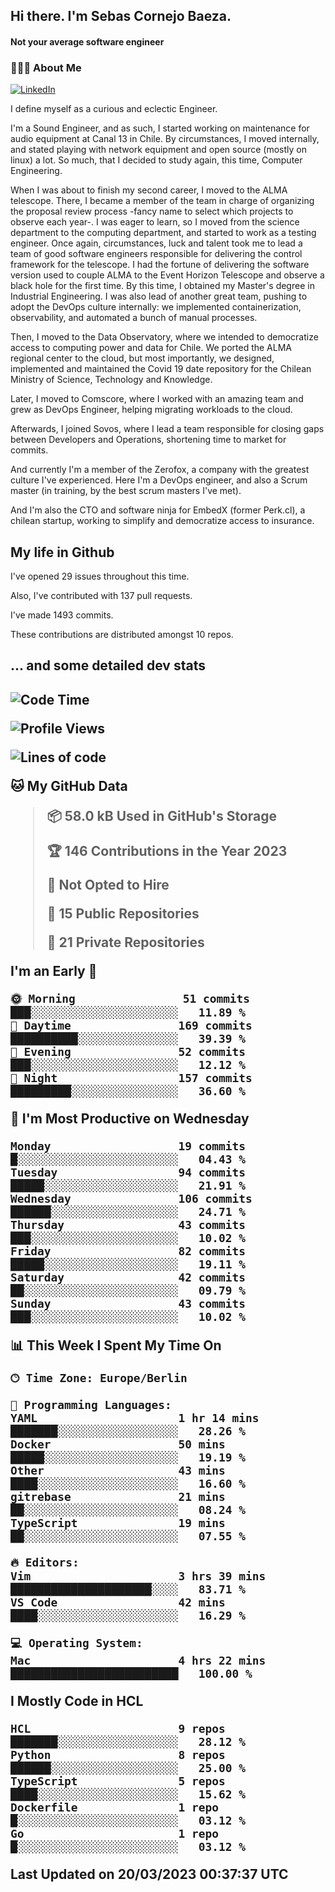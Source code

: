 <h2> Hi there.  I'm Sebas Cornejo Baeza.</h2>
<h4> Not your average software engineer</h4>
<h3> 👨🏻‍💻 About Me </h3>
<a href="http://linkedin.com/in/sebastian-cornejo-baeza/"><img alt="LinkedIn" src="https://img.shields.io/badge/Sebas%20Cornejo%20-informational?style=appveyor&logo=linkedin"></a>


I define myself as a curious and eclectic Engineer.

I'm a Sound Engineer, and as such, I started working on maintenance for audio equipment at Canal 13 in Chile.
By circumstances, I moved internally, and stated playing with network equipment and open source (mostly on linux) 
a lot. So much, that I decided to study again, this time, Computer Engineering.

When I was about to finish my second career, I moved to the ALMA telescope. There, I became a member of the team
in charge of organizing the proposal review process -fancy name to select which projects to observe each year-. 
I was eager to learn, so I moved from the science department to the computing department, and started to work as 
a testing engineer. Once again, circumstances, luck and talent took me to lead a team of good software engineers 
responsible for delivering the control framework for the telescope. I had the fortune of delivering the software
version used to couple ALMA to the Event Horizon Telescope and observe a black hole for the first time.
By this time, I obtained my Master's degree in Industrial Engineering.
I was also lead of another great team, pushing to adopt the DevOps culture internally: we implemented containerization, observability, and automated a bunch of manual processes.

Then, I moved to the Data Observatory, where we intended to democratize access to computing power
and data for Chile. We ported the ALMA regional center to the cloud, but most importantly, we designed, implemented
and maintained the Covid 19 date repository for the Chilean Ministry of Science, Technology and Knowledge.

Later, I moved to Comscore, where I worked with an amazing team and grew as DevOps Engineer, helping migrating workloads to the cloud.

Afterwards, I joined Sovos, where I lead a team responsible for closing gaps between Developers and Operations, shortening time to market for commits.

And currently I'm a member of the Zerofox, a company with the greatest culture I've experienced. Here I'm a DevOps
engineer, and also a Scrum master (in training, by the best scrum masters I've met).
 
And I'm also the CTO and software ninja for EmbedX (former Perk.cl), a chilean startup, working to simplify and democratize access to insurance.

<h2> My life in Github </h2>

I've opened 29 issues throughout this time.

Also, I've contributed with 137 pull requests.

I've made 1493 commits.

These contributions are distributed amongst 10 repos.

<h2>... and some detailed dev stats<h2>

<!--START_SECTION:waka-->
![Code Time](http://img.shields.io/badge/Code%20Time-292%20hrs%2058%20mins-blue)

![Profile Views](http://img.shields.io/badge/Profile%20Views-1-blue)

![Lines of code](https://img.shields.io/badge/From%20Hello%20World%20I%27ve%20Written-596.0%20thousand%20lines%20of%20code-blue)

**🐱 My GitHub Data** 

> 📦 58.0 kB Used in GitHub's Storage 
 > 
> 🏆 146 Contributions in the Year 2023
 > 
> 🚫 Not Opted to Hire
 > 
> 📜 15 Public Repositories 
 > 
> 🔑 21 Private Repositories 
 > 
**I'm an Early 🐤** 

```text
🌞 Morning                51 commits          ███░░░░░░░░░░░░░░░░░░░░░░   11.89 % 
🌆 Daytime                169 commits         ██████████░░░░░░░░░░░░░░░   39.39 % 
🌃 Evening                52 commits          ███░░░░░░░░░░░░░░░░░░░░░░   12.12 % 
🌙 Night                  157 commits         █████████░░░░░░░░░░░░░░░░   36.60 % 
```
📅 **I'm Most Productive on Wednesday** 

```text
Monday                   19 commits          █░░░░░░░░░░░░░░░░░░░░░░░░   04.43 % 
Tuesday                  94 commits          █████░░░░░░░░░░░░░░░░░░░░   21.91 % 
Wednesday                106 commits         ██████░░░░░░░░░░░░░░░░░░░   24.71 % 
Thursday                 43 commits          ███░░░░░░░░░░░░░░░░░░░░░░   10.02 % 
Friday                   82 commits          █████░░░░░░░░░░░░░░░░░░░░   19.11 % 
Saturday                 42 commits          ██░░░░░░░░░░░░░░░░░░░░░░░   09.79 % 
Sunday                   43 commits          ███░░░░░░░░░░░░░░░░░░░░░░   10.02 % 
```


📊 **This Week I Spent My Time On** 

```text
🕑︎ Time Zone: Europe/Berlin

💬 Programming Languages: 
YAML                     1 hr 14 mins        ███████░░░░░░░░░░░░░░░░░░   28.26 % 
Docker                   50 mins             █████░░░░░░░░░░░░░░░░░░░░   19.19 % 
Other                    43 mins             ████░░░░░░░░░░░░░░░░░░░░░   16.60 % 
gitrebase                21 mins             ██░░░░░░░░░░░░░░░░░░░░░░░   08.24 % 
TypeScript               19 mins             ██░░░░░░░░░░░░░░░░░░░░░░░   07.55 % 

🔥 Editors: 
Vim                      3 hrs 39 mins       █████████████████████░░░░   83.71 % 
VS Code                  42 mins             ████░░░░░░░░░░░░░░░░░░░░░   16.29 % 

💻 Operating System: 
Mac                      4 hrs 22 mins       █████████████████████████   100.00 % 
```

**I Mostly Code in HCL** 

```text
HCL                      9 repos             ███████░░░░░░░░░░░░░░░░░░   28.12 % 
Python                   8 repos             ██████░░░░░░░░░░░░░░░░░░░   25.00 % 
TypeScript               5 repos             ████░░░░░░░░░░░░░░░░░░░░░   15.62 % 
Dockerfile               1 repo              █░░░░░░░░░░░░░░░░░░░░░░░░   03.12 % 
Go                       1 repo              █░░░░░░░░░░░░░░░░░░░░░░░░   03.12 % 
```




 Last Updated on 20/03/2023 00:37:37 UTC
<!--END_SECTION:waka-->
